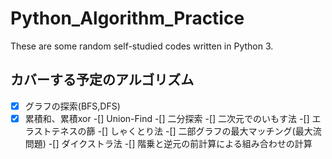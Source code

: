 # Python_Algorithm_Practice
These are some random self-studied codes written in Python 3.

## カバーする予定のアルゴリズム

-[x] グラフの探索(BFS,DFS)
-[x] 累積和、累積xor
-[] Union-Find
-[] 二分探索
-[] 二次元でのいもす法
-[] エラストテネスの篩
-[] しゃくとり法
-[] 二部グラフの最大マッチング(最大流問題)
-[] ダイクストラ法
-[] 階乗と逆元の前計算による組み合わせの計算
